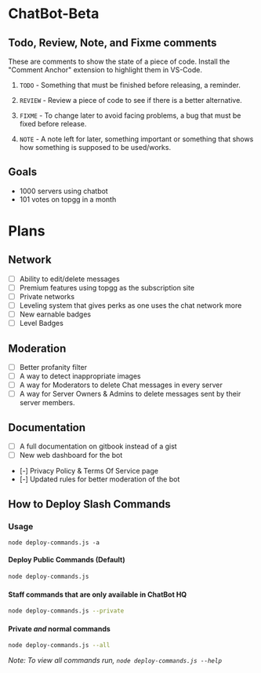 # ChatBot-Beta

## Todo, Review, Note, and Fixme comments

These are comments to show the state of a piece of code. Install
the "Comment Anchor" extension to highlight them in VS-Code.

1. `TODO` - Something that must be finished before releasing, a reminder.

2. `REVIEW` - Review a piece of code to see if there is a better alternative.

3. `FIXME` - To change later to avoid facing problems, a bug that must be fixed before release.

4. `NOTE` - A note left for later, something important or something that shows how something is supposed to be used/works.

## Goals

* 1000 servers using chatbot
* 101 votes on topgg in a month

# Plans

## Network

* [ ] Ability to edit/delete messages
* [ ] Premium features using topgg as the subscription site
* [ ] Private networks
* [ ] Leveling system that gives perks as one uses the chat network more
* [ ] New earnable badges
* [ ] Level Badges

## Moderation

* [ ] Better profanity filter
* [ ] A way to detect inappropriate images
* [ ] A way for Moderators to delete Chat messages in every server
* [ ] A way for Server Owners & Admins to delete messages sent by their server members.

## Documentation

* [ ] A full documentation on gitbook instead of a gist
* [ ] New web dashboard for the bot
* [-] Privacy Policy & Terms Of Service page
* [-] Updated rules for better moderation of the bot

## How to Deploy Slash Commands

### Usage

```node deploy-commands.js -a```

#### Deploy Public Commands (Default)

```sh
node deploy-commands.js
```

#### Staff commands that are only available in ChatBot HQ

```sh
node deploy-commands.js --private
```

#### Private *and* normal commands

```sh
node deploy-commands.js --all
```

*Note: To view all commands run, `node deploy-commands.js --help`*
